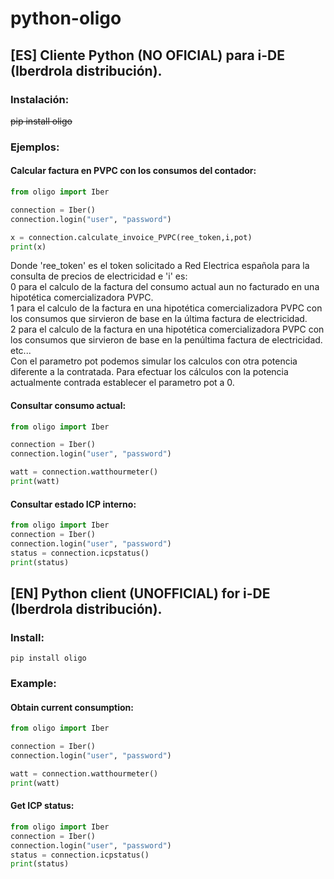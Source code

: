 # python-oligo

## [ES] Cliente Python (NO OFICIAL) para i-DE (Iberdrola distribución).
### Instalación:

~~pip install oligo~~

### Ejemplos:
#### Calcular factura en PVPC con los consumos del contador:

```python
from oligo import Iber

connection = Iber()
connection.login("user", "password")

x = connection.calculate_invoice_PVPC(ree_token,i,pot)
print(x)
```
Donde 'ree_token' es el token solicitado a Red Electrica española para la consulta de precios de electricidad e 'i' es:  
0 para el calculo de la factura del consumo actual aun no facturado en una hipotética comercializadora PVPC.  
1 para el calculo de la factura en una hipotética comercializadora PVPC con los consumos que sirvieron de base en la última factura de electricidad.  
2 para el calculo de la factura en una hipotética comercializadora PVPC con los consumos que sirvieron de base en la penúltima factura de electricidad.  
etc...  
Con el parametro pot podemos simular los calculos con otra potencia diferente a la contratada. Para efectuar los cálculos con la potencia actualmente contrada establecer el parametro pot a 0.

#### Consultar consumo actual:

```python
from oligo import Iber

connection = Iber()
connection.login("user", "password")

watt = connection.watthourmeter()
print(watt)
```
#### Consultar estado ICP interno:

```python
from oligo import Iber
connection = Iber()
connection.login("user", "password")
status = connection.icpstatus()
print(status)
```
## [EN] Python client (UNOFFICIAL) for i-DE (Iberdrola distribución).
### Install:

```
pip install oligo
```
### Example:
#### Obtain current consumption:

```python
from oligo import Iber

connection = Iber()
connection.login("user", "password")

watt = connection.watthourmeter()
print(watt)
```
#### Get ICP status:

```python
from oligo import Iber
connection = Iber()
connection.login("user", "password")
status = connection.icpstatus()
print(status)
```
